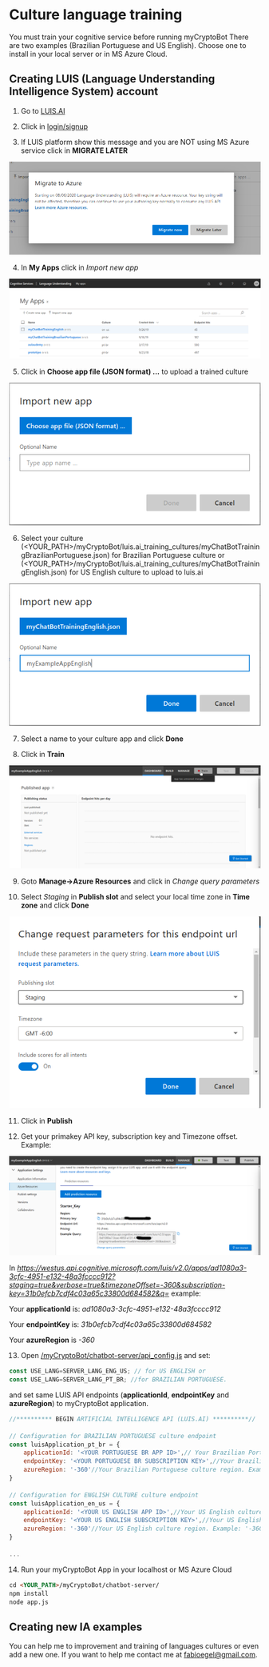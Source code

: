 # Culture language training

You must train your cognitive service before running myCryptoBot
There are two examples (Brazilian Portuguese and US English). Choose one to install in your local server or in MS Azure Cloud.

## Creating LUIS (Language Understanding Intelligence System) account

1. Go to [LUIS.AI](https://www.luis.ai/home)

2. Click in [login/signup](https://www.luis.ai/home)

3. If LUIS platform show this message and you are NOT using MS Azure service click in **MIGRATE LATER**

<p align="center">
  <img src="/docs/images/image001.png">
</p>



4. In **My Apps** click in _Import new app_

<p align="center">
  <img src="/docs/images/image002.png">
</p>



5. Click in **Choose app file (JSON format) ...** to upload a trained culture

<p align="center">
  <img src="/docs/images/image003.png">
</p>



6. Select your culture (<YOUR_PATH>/myCryptoBot/luis.ai_training_cultures/myChatBotTrainingBrazilianPortuguese.json) for Brazilian Portuguese culture or (<YOUR_PATH>/myCryptoBot/luis.ai_training_cultures/myChatBotTrainingEnglish.json) for US English culture to upload to luis.ai

<p align="center">
  <img src="/docs/images/image004.png">
</p>



7. Select a name to your culture app and click **Done**

8. Click in **Train**

<p align="center">
  <img src="/docs/images/image006.png">
</p>



9. Goto **Manage->Azure Resources** and click in _Change query parameters_

10. Select _Staging_ in **Publish slot** and select your local time zone in **Time zone** and click **Done**

<p align="center">
  <img src="/docs/images/image008.png">
</p>



11. Click in **Publish**

12. Get your primakey API key, subscription key and Timezone offset. Example:

<p align="center">
  <img src="/docs/images/image007.png">
</p>



In _https://westus.api.cognitive.microsoft.com/luis/v2.0/apps/ad1080a3-3cfc-4951-e132-48a3fcccc912?staging=true&verbose=true&timezoneOffset=-360&subscription-key=31b0efcb7cdf4c03a65c33800d684582&q=_ example:

Your **applicationId** is: _ad1080a3-3cfc-4951-e132-48a3fcccc912_

Your **endpointKey** is: _31b0efcb7cdf4c03a65c33800d684582_

Your **azureRegion** is _-360_



13. Open [<YOUR PATH>/myCryptoBot/chatbot-server/api_config.js](/chatbot-server/api_config.js) and set:

```javascript
const USE_LANG=SERVER_LANG_ENG_US; // for US ENGLISH or
const USE_LANG=SERVER_LANG_PT_BR; //for BRAZILIAN PORTUGUESE.
```


and set same LUIS API endpoints (**applicationId**, **endpointKey** and **azureRegion**) to myCryptoBot application.

```javascript
//********** BEGIN ARTIFICIAL INTELLIGENCE API (LUIS.AI) **********//

// Configuration for BRAZILIAN PORTUGUESE culture endpoint
const luisApplication_pt_br = {
    applicationId: '<YOUR PORTUGUESE BR APP ID>',// Your Brazilian Portuguese culture AppId. Example: 'f220162c-a4f2-475c-804d-4d39b0e1c3ae'
    endpointKey: '<YOUR PORTUGUESE BR SUBSCRIPTION KEY>',//Your Brazilian Portuguese culture subscriptionKey. Example: '21a2efcb7cdfec03f65c33811b682581'
    azureRegion: '-360'//Your Brazilian Portuguese culture region. Example: '-360'
}

// Configuration for ENGLISH CULTURE culture endpoint
const luisApplication_en_us = {
    applicationId: '<YOUR US ENGLISH APP ID>',//Your US English culture appId. Example: 'ad1080a3-3cfc-4951-e132-48a3fcccc912'
    endpointKey: '<YOUR US ENGLISH SUBSCRIPTION KEY>',//Your US English culture subscriptionKey. Example: '31b0efcb7cdf4c03a65c33800d684582'
    azureRegion: '-360'//Your US English culture region. Example: '-360'
}

...

```



14. Run your myCryptoBot App in your localhost or MS Azure Cloud

```markdown
cd <YOUR_PATH>/myCryptoBot/chatbot-server/
npm install
node app.js
```



## Creating new IA examples

You can help me to improvement and training of languages cultures or even add a new one.
If you want to help me contact me at [fabioegel@gmail.com](mailto:fabioegel@gmail.com).

